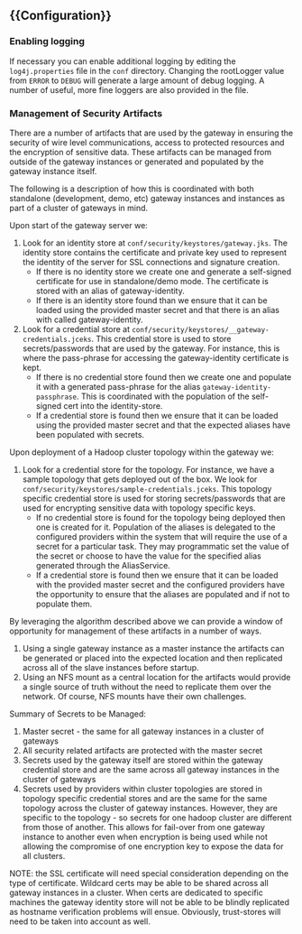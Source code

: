 <!---
   Licensed to the Apache Software Foundation (ASF) under one or more
   contributor license agreements.  See the NOTICE file distributed with
   this work for additional information regarding copyright ownership.
   The ASF licenses this file to You under the Apache License, Version 2.0
   (the "License"); you may not use this file except in compliance with
   the License.  You may obtain a copy of the License at

       http://www.apache.org/licenses/LICENSE-2.0

   Unless required by applicable law or agreed to in writing, software
   distributed under the License is distributed on an "AS IS" BASIS,
   WITHOUT WARRANTIES OR CONDITIONS OF ANY KIND, either express or implied.
   See the License for the specific language governing permissions and
   limitations under the License.
--->

{{Configuration}}
-----------------

### Enabling logging ###

If necessary you can enable additional logging by editing the `log4j.properties` file in the `conf` directory.
Changing the rootLogger value from `ERROR` to `DEBUG` will generate a large amount of debug logging.
A number of useful, more fine loggers are also provided in the file.


### Management of Security Artifacts ###

There are a number of artifacts that are used by the gateway in ensuring the security of wire level communications, access to protected resources and the encryption of sensitive data.
These artifacts can be managed from outside of the gateway instances or generated and populated by the gateway instance itself.

The following is a description of how this is coordinated with both standalone (development, demo, etc) gateway instances and instances as part of a cluster of gateways in mind.

Upon start of the gateway server we:

1. Look for an identity store at `conf/security/keystores/gateway.jks`.
   The identity store contains the certificate and private key used to represent the identity of the server for SSL connections and signature creation.
    * If there is no identity store we create one and generate a self-signed certificate for use in standalone/demo mode.
      The certificate is stored with an alias of gateway-identity.
    * If there is an identity store found than we ensure that it can be loaded using the provided master secret and that there is an alias with called gateway-identity.
2. Look for a credential store at `conf/security/keystores/__gateway-credentials.jceks`.
   This credential store is used to store secrets/passwords that are used by the gateway.
   For instance, this is where the pass-phrase for accessing the gateway-identity certificate is kept.
    * If there is no credential store found then we create one and populate it with a generated pass-phrase for the alias `gateway-identity-passphrase`.
      This is coordinated with the population of the self-signed cert into the identity-store.
    * If a credential store is found then we ensure that it can be loaded using the provided master secret and that the expected aliases have been populated with secrets.

Upon deployment of a Hadoop cluster topology within the gateway we:

1. Look for a credential store for the topology. For instance, we have a sample topology that gets deployed out of the box.  We look for `conf/security/keystores/sample-credentials.jceks`. This topology specific credential store is used for storing secrets/passwords that are used for encrypting sensitive data with topology specific keys.
    * If no credential store is found for the topology being deployed then one is created for it.
      Population of the aliases is delegated to the configured providers within the system that will require the use of a  secret for a particular task.
      They may programmatic set the value of the secret or choose to have the value for the specified alias generated through the AliasService.
    * If a credential store is found then we ensure that it can be loaded with the provided master secret and the configured providers have the opportunity to ensure that the aliases are populated and if not to populate them.

By leveraging the algorithm described above we can provide a window of opportunity for management of these artifacts in a number of ways.

1. Using a single gateway instance as a master instance the artifacts can be generated or placed into the expected location and then replicated across all of the slave instances before startup.
2. Using an NFS mount as a central location for the artifacts would provide a single source of truth without the need to replicate them over the network. Of course, NFS mounts have their own challenges.

Summary of Secrets to be Managed:

1. Master secret - the same for all gateway instances in a cluster of gateways
2. All security related artifacts are protected with the master secret
3. Secrets used by the gateway itself are stored within the gateway credential store and are the same across all gateway instances in the cluster of gateways
4. Secrets used by providers within cluster topologies are stored in topology specific credential stores and are the same for the same topology across the cluster of gateway instances.
   However, they are specific to the topology - so secrets for one hadoop cluster are different from those of another.
   This allows for fail-over from one gateway instance to another even when encryption is being used while not allowing the compromise of one encryption key to expose the data for all clusters.

NOTE: the SSL certificate will need special consideration depending on the type of certificate. Wildcard certs may be able to be shared across all gateway instances in a cluster.
When certs are dedicated to specific machines the gateway identity store will not be able to be blindly replicated as hostname verification problems will ensue.
Obviously, trust-stores will need to be taken into account as well.

